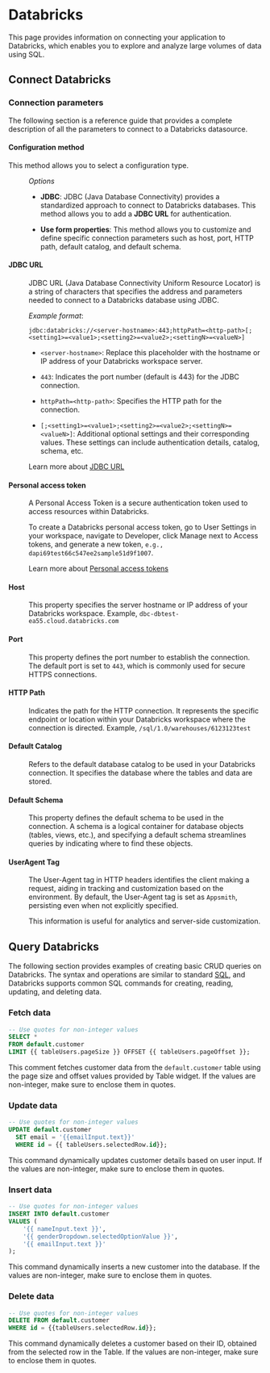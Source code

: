 # Databricks

This page provides information on connecting your application to Databricks, which enables you to explore and analyze large volumes of data using SQL.


## Connect Databricks

<ZoomImage
  src="/img/Databricks-img.png" 
  alt="Databricks datasource"
  caption="Databricks datasource"
/>

### Connection parameters

The following section is a reference guide that provides a complete description of all the parameters to connect to a Databricks datasource.

#### Configuration method

This method allows you to select a configuration type.


<dd>

*Options*

* **JDBC**: JDBC (Java Database Connectivity) provides a standardized approach to connect to Databricks databases. This method allows you to add a **JDBC URL** for authentication.

* **Use form properties**: This method allows you to customize and define specific connection parameters such as host, port, HTTP path, default catalog, and default schema.

</dd>

#### JDBC URL

<dd>

JDBC URL (Java Database Connectivity Uniform Resource Locator) is a string of characters that specifies the address and parameters needed to connect to a Databricks database using JDBC. 

*Example format*:

```
jdbc:databricks://<server-hostname>:443;httpPath=<http-path>[;<setting1>=<value1>;<setting2>=<value2>;<settingN>=<valueN>]
```

* `<server-hostname>`: Replace this placeholder with the hostname or IP address of your Databricks workspace server.

* `443`: Indicates the port number (default is 443) for the JDBC connection.

* `httpPath=<http-path>`: Specifies the HTTP path for the connection.

* `[;<setting1>=<value1>;<setting2>=<value2>;<settingN>=<valueN>]`: Additional optional settings and their corresponding values. These settings can include authentication details, catalog, schema, etc.

Learn more about [JDBC URL](https://docs.databricks.com/en/integrations/jdbc/authentication.html)

</dd>

#### Personal access token

<dd>

A Personal Access Token is a secure authentication token used to access resources within Databricks. 

To create a Databricks personal access token, go to User Settings in your workspace, navigate to Developer, click Manage next to Access tokens, and generate a new token, `e.g., dapi69test66c547ee2sample51d9f1007`.

Learn more about [Personal access tokens](https://docs.databricks.com/en/dev-tools/auth/pat.html)


</dd>

#### Host

<dd>

This property specifies the server hostname or IP address of your Databricks workspace. Example, `dbc-dbtest-ea55.cloud.databricks.com`

</dd>


#### Port

<dd>

This property defines the port number to establish the connection. The default port is set to `443`, which is commonly used for secure HTTPS connections.

</dd>

#### HTTP Path

<dd>

Indicates the path for the HTTP connection. It represents the specific endpoint or location within your Databricks workspace where the connection is directed. Example, `/sql/1.0/warehouses/6123123test`

</dd>

#### Default Catalog

<dd>

Refers to the default database catalog to be used in your Databricks connection. It specifies the database where the tables and data are stored. 

</dd>


#### Default Schema

<dd>

This property defines the default schema to be used in the connection. A schema is a logical container for database objects (tables, views, etc.), and specifying a default schema streamlines queries by indicating where to find these objects.


</dd>

#### UserAgent Tag


<dd>


The User-Agent tag in HTTP headers identifies the client making a request, aiding in tracking and customization based on the environment.  By default, the User-Agent tag is set as `Appsmith`, persisting even when not explicitly specified. 


This information is useful for analytics and server-side customization. 

</dd>

## Query Databricks

The following section provides examples of creating basic CRUD queries on Databricks. The syntax and operations are similar to standard [SQL](/connect-data/reference/querying-postgres), and Databricks supports common SQL commands for creating, reading, updating, and deleting data. 

<ZoomImage
  src="/img/query-databricks.png" 
  alt="Query Databricks"
  caption="Query Databricks"
/>




### Fetch data

```sql
-- Use quotes for non-integer values
SELECT *
FROM default.customer
LIMIT {{ tableUsers.pageSize }} OFFSET {{ tableUsers.pageOffset }};
```

This comment fetches customer data from the `default.customer` table using the page size and offset values provided by Table widget. If the values are non-integer, make sure to enclose them in quotes.

### Update data


```sql
-- Use quotes for non-integer values
UPDATE default.customer
  SET email = '{{emailInput.text}}'
  WHERE id = {{ tableUsers.selectedRow.id}};
```

This command dynamically updates customer details based on user input. If the values are non-integer, make sure to enclose them in quotes.


### Insert data

```sql
-- Use quotes for non-integer values
INSERT INTO default.customer
VALUES (
    '{{ nameInput.text }}',
    '{{ genderDropdown.selectedOptionValue }}',
    '{{ emailInput.text }}'
);
```

This command dynamically inserts a new customer into the database. If the values are non-integer, make sure to enclose them in quotes.



### Delete data

```sql
-- Use quotes for non-integer values
DELETE FROM default.customer
WHERE id = {{tableUsers.selectedRow.id}};
```

This command dynamically deletes a customer based on their ID, obtained from the selected row in the Table. If the values are non-integer, make sure to enclose them in quotes.












